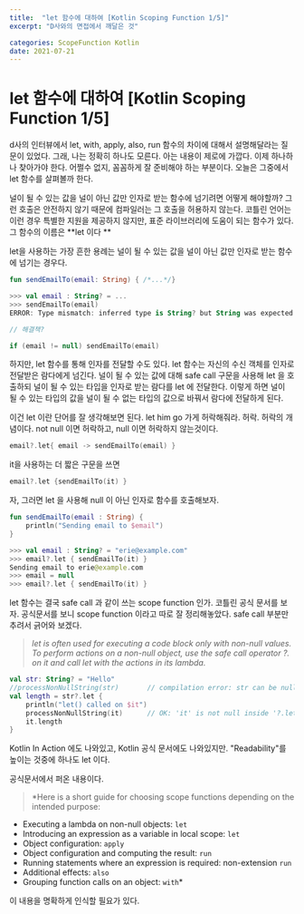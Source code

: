 ```yaml
---
title:  "let 함수에 대하여 [Kotlin Scoping Function 1/5]"
excerpt: "D사와의 면접에서 깨달은 것"

categories: ScopeFunction Kotlin
date: 2021-07-21
---
```



# let 함수에 대하여 [Kotlin Scoping Function 1/5]

d사의 인터뷰에서 let, with, apply, also, run 함수의 차이에 대해서 설명해달라는 질문이 있었다. 그래, 나는 정확히 하나도 모른다. 아는 내용이 제로에 가깝다. 이제 하나하나 찾아가야 한다. 어쩔수 없지, 꼼꼼하게 잘 준비해야 하는 부분이다.  오늘은 그중에서 let 함수를 살펴볼까 한다.

널이 될 수 있는 값을 널이 아닌 값만 인자로 받는 함수에 넘기려면 어떻게 해야할까? 그런 호출은 안전하지 않기 때문에 컴파일러는 그 호출을 허용하지 않는다. 코틀린 언어는 이런 경우 특별한 지원을 제공하지 않지만, 표준 라이브러리에 도움이 되는 함수가 있다. 그 함수의 이름은 **let 이다 **

let을 사용하는 가장 흔한 용례는 널이 될 수 있는 값을 널이 아닌 값만 인자로 받는 함수에 넘기는 경우다.

```kotlin
fun sendEmailTo(email: String) { /*...*/}

>>> val email : String? = ...
>>> sendEmailTo(email)
ERROR: Type mismatch: inferred type is String? but String was expected

// 해결책?

if (email != null) sendEmailTo(email)
```

하지만, let 함수를 통해 인자를 전달할 수도 있다. let 함수는 자신의 수신 객체를 인자로 전달받은 람다에게 넘긴다. 널이 될 수 있는 값에 대해 safe call 구문을 사용해 let 을 호출하되 널이 될 수 있는 타입을 인자로 받는 람다를 let 에 전달한다. 이렇게 하면 널이 될 수 있는 타입의 값을 널이 될 수 없는 타입의 값으로 바꿔서 람다에 전달하게 된다. 

이건 let 이란 단어를 잘 생각해보면 된다. let him go 가게 허락해줘라. 허락. 허락의 개념이다. not null 이면 허락하고, null 이면 허락하지 않는것이다. 

```kotlin
email?.let{ email -> sendEmailTo(email) }
```

it을 사용하는 더 짧은 구문을 쓰면

```kotlin
email?.let {sendEmailTo(it) }
```

자, 그러면 let 을 사용해 null 이 아닌 인자로 함수를 호출해보자.

```kotlin
fun sendEmailTo(email : String) {
	println("Sending email to $email")
}

>>> val email : String? = "erie@example.com"
>>> email?.let { sendEmailTo(it) }
Sending email to erie@example.com
>>> email = null
>>> email?.let { sendEmailTo(it) }
```

let 함수는 결국 safe call 과 같이 쓰는 scope function 인가. 코틀린 공식 문서를 보자. 공식문서를 보니 scope function 이라고 따로 잘 정리해놓았다. safe call 부분만 추려서 긁어와 보겠다.

> *let is often used for executing a code block only with non-null values. To perform actions on a non-null object, use the safe call operator ?. on it and call let with the actions in its lambda.*

```kotlin
val str: String? = "Hello"   
//processNonNullString(str)       // compilation error: str can be null
val length = str?.let { 
    println("let() called on $it")        
    processNonNullString(it)      // OK: 'it' is not null inside '?.let { }'
    it.length
}
```

Kotlin In Action 에도 나와있고, Kotlin 공식 문서에도 나와있지만. "Readability"를 높이는 것중에 하나도 let 이다.

공식문서에서 퍼온 내용이다.

> *Here is a short guide for choosing scope functions depending on the intended purpose:
- Executing a lambda on non-null objects: `let`
- Introducing an expression as a variable in local scope: `let`
- Object configuration: `apply`
- Object configuration and computing the result: `run`
- Running statements where an expression is required: non-extension `run`
- Additional effects: `also`
- Grouping function calls on an object: `with`*

이 내용을 명확하게 인식할 필요가 있다.
